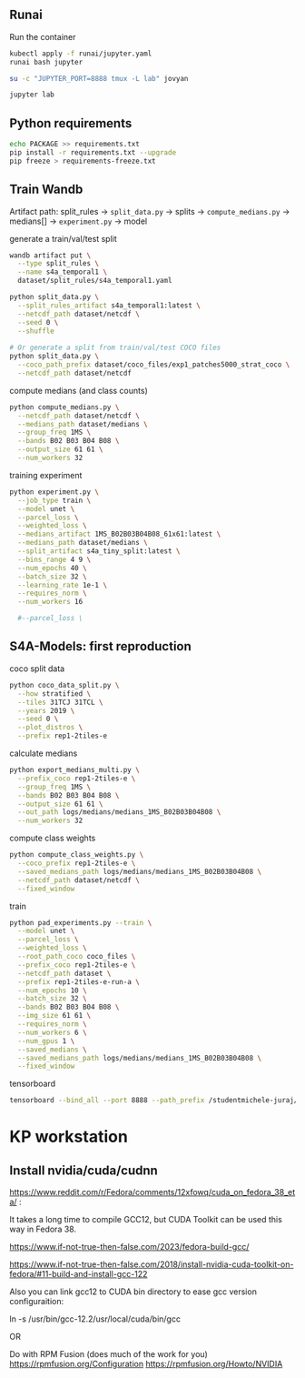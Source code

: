 ## Runai

Run the container

```bash
kubectl apply -f runai/jupyter.yaml
runai bash jupyter

su -c "JUPYTER_PORT=8888 tmux -L lab" jovyan

jupyter lab
```

## Python requirements

```bash
echo PACKAGE >> requirements.txt
pip install -r requirements.txt --upgrade
pip freeze > requirements-freeze.txt
```


## Train Wandb

Artifact path:
    split_rules -> `split_data.py` -> splits -> `compute_medians.py` -> medians[] -> `experiment.py` -> model

generate a train/val/test split

```bash
wandb artifact put \
  --type split_rules \
  --name s4a_temporal1 \
  dataset/split_rules/s4a_temporal1.yaml

python split_data.py \
  --split_rules_artifact s4a_temporal1:latest \
  --netcdf_path dataset/netcdf \
  --seed 0 \
  --shuffle
  
# Or generate a split from train/val/test COCO files
python split_data.py \
  --coco_path_prefix dataset/coco_files/exp1_patches5000_strat_coco \
  --netcdf_path dataset/netcdf
```

compute medians (and class counts)

```bash
python compute_medians.py \
  --netcdf_path dataset/netcdf \
  --medians_path dataset/medians \
  --group_freq 1MS \
  --bands B02 B03 B04 B08 \
  --output_size 61 61 \
  --num_workers 32
```

training experiment

```bash
python experiment.py \
  --job_type train \
  --model unet \
  --parcel_loss \
  --weighted_loss \
  --medians_artifact 1MS_B02B03B04B08_61x61:latest \
  --medians_path dataset/medians \
  --split_artifact s4a_tiny_split:latest \
  --bins_range 4 9 \
  --num_epochs 40 \
  --batch_size 32 \
  --learning_rate 1e-1 \
  --requires_norm \
  --num_workers 16

  #--parcel_loss \
```


## S4A-Models: first reproduction

coco split data

```bash
python coco_data_split.py \
  --how stratified \
  --tiles 31TCJ 31TCL \
  --years 2019 \
  --seed 0 \
  --plot_distros \
  --prefix rep1-2tiles-e
```

calculate medians

```bash
python export_medians_multi.py \
  --prefix_coco rep1-2tiles-e \
  --group_freq 1MS \
  --bands B02 B03 B04 B08 \
  --output_size 61 61 \
  --out_path logs/medians/medians_1MS_B02B03B04B08 \
  --num_workers 32
```

compute class weights

```bash
python compute_class_weights.py \
  --coco_prefix rep1-2tiles-e \
  --saved_medians_path logs/medians/medians_1MS_B02B03B04B08 \
  --netcdf_path dataset/netcdf \
  --fixed_window
```

train

```bash
python pad_experiments.py --train \
  --model unet \
  --parcel_loss \
  --weighted_loss \
  --root_path_coco coco_files \
  --prefix_coco rep1-2tiles-e \
  --netcdf_path dataset \
  --prefix rep1-2tiles-e-run-a \
  --num_epochs 10 \
  --batch_size 32 \
  --bands B02 B03 B04 B08 \
  --img_size 61 61 \
  --requires_norm \
  --num_workers 6 \
  --num_gpus 1 \
  --saved_medians \
  --saved_medians_path logs/medians/medians_1MS_B02B03B04B08 \
  --fixed_window
```

tensorboard

```bash
tensorboard --bind_all --port 8888 --path_prefix /studentmichele-juraj/$JOB_NAME --logdir /mydata/studentmichele/juraj/thesis-python/S4A-Models/logs/unet/...run/run_timestamp
```


# KP workstation

## Install nvidia/cuda/cudnn

https://www.reddit.com/r/Fedora/comments/12xfowq/cuda_on_fedora_38_eta/
:

It takes a long time to compile GCC12, but CUDA Toolkit can be used this way in Fedora 38.

https://www.if-not-true-then-false.com/2023/fedora-build-gcc/

https://www.if-not-true-then-false.com/2018/install-nvidia-cuda-toolkit-on-fedora/#11-build-and-install-gcc-122

Also you can link gcc12 to CUDA bin directory to ease gcc version configuraition:

ln -s /usr/bin/gcc-12.2/usr/local/cuda/bin/gcc

OR

Do with RPM Fusion (does much of the work for you)
https://rpmfusion.org/Configuration
https://rpmfusion.org/Howto/NVIDIA
